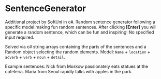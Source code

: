 # SentenceGenerator
Additional project by SoftUni in c#.
Random sentence generator following a specific model making fun random sentences.
After clicking **[Enter]** you will generate a random sentence, which can be fun and inspiring! No specified input required.

Solved via c# string arrays containing the parts of the sentences and a Random object selecting the random elements.
Model: `Name` + `location` + `adverb` + `verb` + `noun` + `detail`.

Example sentences:
Nick from Moskow passionately eats statues at the cafeteria.
Maria from Seoul rapidly talks with apples in the park.
